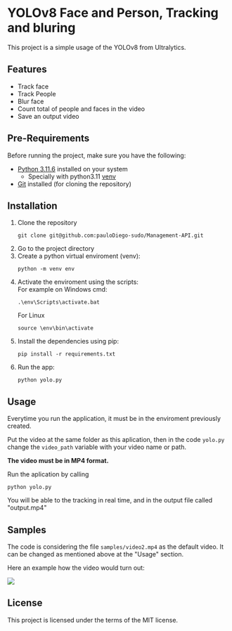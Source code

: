 # YOLOv8 Face and Person, Tracking and bluring

This project is a simple usage of the YOLOv8 from Ultralytics.

## Features

- Track face
- Track People
- Blur face
- Count total of people and faces in the video
- Save an output video

## Pre-Requirements
Before running the project, make sure you have the following:

- [Python 3.11.6](https://www.python.org/downloads/) installed on your system
   - Specially with python3.11 [venv](https://docs.python.org/3/library/venv.html) 
- [Git](https://git-scm.com/downloads) installed (for cloning the repository)

## Installation

1. Clone the repository
   ```
   git clone git@github.com:pauloDiego-sudo/Management-API.git
   ```
2. Go to the project directory
3. Create a python virtual enviroment (venv):
   ```
   python -m venv env
   ```
4. Activate the enviroment using the scripts:   
   For example on Windows cmd:
   ```
   .\env\Scripts\activate.bat
   ```
   For Linux
   ```
   source \env\bin\activate
   ```
6. Install the dependencies using pip:
   ```
   pip install -r requirements.txt
   ```
7. Run the app:
   ```
   python yolo.py
   ```

## Usage
Everytime you run the application, it must be in the enviroment previously created.

Put the video at the same folder as this aplication, then in the code `yolo.py` change the `video_path` variable with your video name or path.

**The video must be in MP4 format.**

Run the aplication by calling 

```
python yolo.py
```
You will be able to the tracking in real time, and in the output file called "output.mp4"
## Samples

The code is considering the file `samples/video2.mp4` as the default video. It can be changed as mentioned above at the "Usage" section.

Here an example how the video would turn out:

![](https://github.com/pauloDiego-sudo/Yolov8-Simple/example.gif)

## License

This project is licensed under the terms of the MIT license.